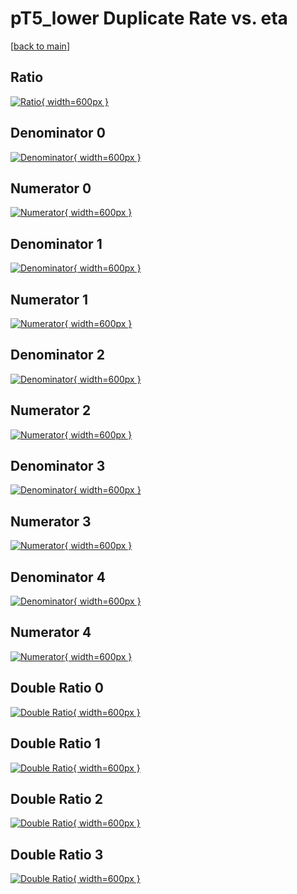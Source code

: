 # pT5_lower Duplicate Rate vs. eta

[[back to main](./)]



## Ratio

[![Ratio](../mtv/var/pT5_lower_duplrate_eta.png){ width=600px }](../mtv/var/pT5_lower_duplrate_eta.pdf)

## Denominator 0

[![Denominator](../mtv/den/pT5_lower_duplrate_eta_den0.png){ width=600px }](../mtv/den/pT5_lower_duplrate_eta_den0.pdf)

## Numerator 0

[![Numerator](../mtv/num/pT5_lower_duplrate_eta_num0.png){ width=600px }](../mtv/num/pT5_lower_duplrate_eta_num0.pdf)

## Denominator 1

[![Denominator](../mtv/den/pT5_lower_duplrate_eta_den1.png){ width=600px }](../mtv/den/pT5_lower_duplrate_eta_den1.pdf)

## Numerator 1

[![Numerator](../mtv/num/pT5_lower_duplrate_eta_num1.png){ width=600px }](../mtv/num/pT5_lower_duplrate_eta_num1.pdf)

## Denominator 2

[![Denominator](../mtv/den/pT5_lower_duplrate_eta_den2.png){ width=600px }](../mtv/den/pT5_lower_duplrate_eta_den2.pdf)

## Numerator 2

[![Numerator](../mtv/num/pT5_lower_duplrate_eta_num2.png){ width=600px }](../mtv/num/pT5_lower_duplrate_eta_num2.pdf)

## Denominator 3

[![Denominator](../mtv/den/pT5_lower_duplrate_eta_den3.png){ width=600px }](../mtv/den/pT5_lower_duplrate_eta_den3.pdf)

## Numerator 3

[![Numerator](../mtv/num/pT5_lower_duplrate_eta_num3.png){ width=600px }](../mtv/num/pT5_lower_duplrate_eta_num3.pdf)

## Denominator 4

[![Denominator](../mtv/den/pT5_lower_duplrate_eta_den4.png){ width=600px }](../mtv/den/pT5_lower_duplrate_eta_den4.pdf)

## Numerator 4

[![Numerator](../mtv/num/pT5_lower_duplrate_eta_num4.png){ width=600px }](../mtv/num/pT5_lower_duplrate_eta_num4.pdf)

## Double Ratio 0

[![Double Ratio](../mtv/ratio/pT5_lower_duplrate_eta_ratio0.png){ width=600px }](../mtv/ratio/pT5_lower_duplrate_eta_ratio0.pdf)

## Double Ratio 1

[![Double Ratio](../mtv/ratio/pT5_lower_duplrate_eta_ratio1.png){ width=600px }](../mtv/ratio/pT5_lower_duplrate_eta_ratio1.pdf)

## Double Ratio 2

[![Double Ratio](../mtv/ratio/pT5_lower_duplrate_eta_ratio2.png){ width=600px }](../mtv/ratio/pT5_lower_duplrate_eta_ratio2.pdf)

## Double Ratio 3

[![Double Ratio](../mtv/ratio/pT5_lower_duplrate_eta_ratio3.png){ width=600px }](../mtv/ratio/pT5_lower_duplrate_eta_ratio3.pdf)

